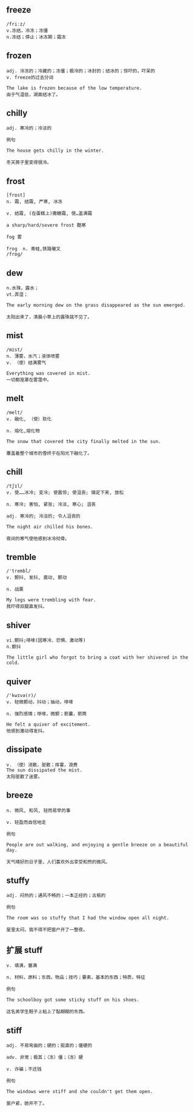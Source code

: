 ## freeze
```
/friːz/
v.冻结，冷冻；冻僵
n.冻结；停止；冰冻期；霜冻
```
## frozen
```
adj. 冷冻的；冷藏的；冻僵；极冷的；冰封的；结冰的；惊吓的，吓呆的
v. freeze的过去分词

The lake is frozen because of the low temperature.
由于气温低，湖面结冰了。
```
## chilly
```
adj. 寒冷的；冷淡的

例句

The house gets chilly in the winter.

冬天房子里变得很冷。
```

## frost
```
[frɒst]
n. 霜, 结霜, 严寒, 冰冻

v. 结霜, (在蛋糕上)撒糖霜, 使…盖满霜

a sharp/hard/severe frost 酷寒

fog 雾

frog  n. 青蛙,铁路辙叉
/frɒɡ/
```

## dew
```
n.水珠，露水；
vt.弄湿；

The early morning dew on the grass disappeared as the sun emerged.

太阳出来了，清晨小草上的露珠就不见了。
```

## mist
```
/mɪst/
n. 薄雾，水汽；液体喷雾
v. （使）结满雾气

Everything was covered in mist.
一切都笼罩在雾霭中。
```

## melt
```
/melt/
v. 融化, （使）软化

n. 熔化,熔化物

The snow that covered the city finally melted in the sun.

覆盖着整个城市的雪终于在阳光下融化了。
```

## chill
```
/tʃɪl/
v. 使……冰冷; 变冷; 使震惊; 使沮丧; 镇定下来, 放松

n. 寒冷; 害怕, 紧张; 冷淡, 寒心; 沮丧

adj. 寒冷的; 冷淡的; 令人沮丧的

The night air chilled his bones.

夜间的寒气使他感到冰冷彻骨。
```

## tremble
```
/'trembl/
v. 颤抖, 发抖, 震动, 颤动

n. 战栗

My legs were trembling with fear.
我吓得双腿直发抖。
```

## shiver
```
vi.颤抖;哆嗦(因寒冷、恐惧、激动等)
n.颤抖

The little girl who forgot to bring a coat with her shivered in the cold.
```

## quiver
```
/'kwɪvə(r)/
v. 轻微颤动，抖动；抽动，哆嗦

n. 强烈感情；哆嗦，微颤；箭囊，箭筒

He felt a quiver of excitement.
他感到激动得发抖。
```
## dissipate
```
v. （使）消散，驱散；挥霍，浪费
The sun dissipated the mist.
太阳驱散了迷雾。
```
## breeze
```
n. 微风, 和风, 轻而易举的事

v. 轻盈而自信地走

例句

People are out walking, and enjoying a gentle breeze on a beautiful day.

天气晴好的日子里，人们喜欢外出享受和煦的微风。
```
## stuffy
```
adj. 闷热的；通风不畅的；一本正经的；古板的

例句

The room was so stuffy that I had the window open all night.

屋里太闷，我不得不把窗户开了一整夜。
```
## 扩展 stuff
```
v. 填满，塞满

n. 材料，原料；东西，物品；技巧；要素，基本的东西；特质，特征

例句

The schoolboy got some sticky stuff on his shoes.

这名男学生鞋子上粘上了黏糊糊的东西。
```
## stiff
```
adj. 不易弯曲的；硬的；挺直的；僵硬的

adv. 非常；极其；（冻）僵；（冻）硬

v. 诈骗；不还钱

例句

The windows were stiff and she couldn't get them open.

窗户紧，她开不了。
```